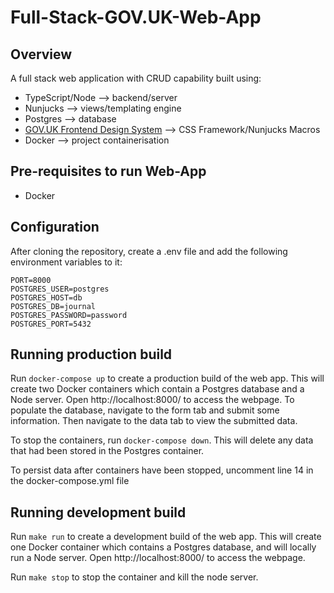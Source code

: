 # Full-Stack-GOV.UK-Web-App

## Overview

A full stack web application with CRUD capability built using:

- TypeScript/Node --> backend/server
- Nunjucks --> views/templating engine
- Postgres --> database
- [GOV.UK Frontend Design System](https://frontend.design-system.service.gov.uk/use-nunjucks/) --> CSS Framework/Nunjucks Macros
- Docker --> project containerisation

## Pre-requisites to run Web-App

- Docker

## Configuration

After cloning the repository, create a .env file and add the following environment variables to it:

```
PORT=8000
POSTGRES_USER=postgres
POSTGRES_HOST=db
POSTGRES_DB=journal
POSTGRES_PASSWORD=password
POSTGRES_PORT=5432
```

## Running production build

Run ```docker-compose up``` to create a production build of the web app.
This will create two Docker containers which contain a Postgres database and a Node server. Open http://localhost:8000/ to access the webpage. To populate the database, navigate to the form tab and submit some information. Then navigate to the data tab to view the submitted data.

To stop the containers, run ```docker-compose down```. This will delete any data that had been stored in the Postgres container.

To persist data after containers have been stopped, uncomment line 14 in the docker-compose.yml file

## Running development build

Run ```make run``` to create a development build of the web app.
This will create one Docker container which contains a Postgres database, and will locally run a Node server. Open http://localhost:8000/ to access the webpage.

Run ```make stop``` to stop the container and kill the node server.
